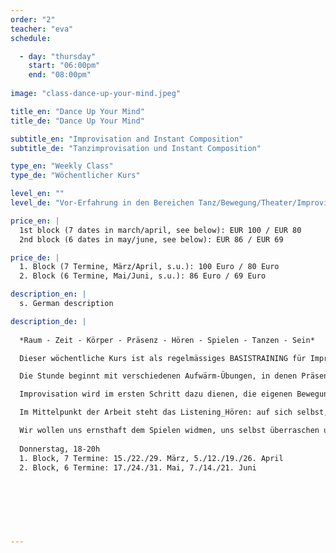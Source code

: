 ```yaml
---
order: "2"
teacher: "eva"
schedule:

  - day: "thursday"
    start: "06:00pm"
    end: "08:00pm"
    
image: "class-dance-up-your-mind.jpeg"

title_en: "Dance Up Your Mind"
title_de: "Dance Up Your Mind"

subtitle_en: "Improvisation and Instant Composition"
subtitle_de: "Tanzimprovisation und Instant Composition"

type_en: "Weekly Class"
type_de: "Wöchentlicher Kurs"

level_en: ""
level_de: "Vor-Erfahrung in den Bereichen Tanz/Bewegung/Theater/Improvisation ist erwünscht, aber nicht zwingend notwendig."

price_en: |
  1st block (7 dates in march/april, see below): EUR 100 / EUR 80     
  2nd block (6 dates in may/june, see below): EUR 86 / EUR 69 

price_de: |
  1. Block (7 Termine, März/April, s.u.): 100 Euro / 80 Euro     
  2. Block (6 Termine, Mai/Juni, s.u.): 86 Euro / 69 Euro 

description_en: |
  s. German description

description_de: |
  
  *Raum - Zeit - Körper - Präsenz - Hören - Spielen - Tanzen - Sein*   

  Dieser wöchentliche Kurs ist als regelmässiges BASISTRAINING für Improvisation und Instant Composition in einer festen Gruppe gedacht. 

  Die Stunde beginnt mit verschiedenen Aufwärm-Übungen, in denen Präsenz und Körperwahrnehmung geschult wird und sich die Aufmerksamkeit auf das JETZT fokussiert. Schwerkraft, Raum, Dynamik und Zeit werden erforscht, die Verbindung von Atem, Stimme und Bewegung erkundet. 

  Improvisation wird im ersten Schritt dazu dienen, die eigenen Bewegungsmöglichkeiten zu erweitern und sich von vorgeschriebenen Formen zu lösen. Im weiteren Verlauf werden die TeilnehmerInnen in komplexere Strukturen der Solo- und Gruppenimprovisation eingeführt.

  Im Mittelpunkt der Arbeit steht das Listening_Hören: auf sich selbst, auf die Gruppe, auf den Raum, auf die uns umgebenen Geräusche, auf das, was IST. Dieses HÖREN dient als Inspiration und lässt uns Impulse aufgreifen, darauf reagieren und den Moment bewusst gestalten. Aus Improvisationen entstehen Kompositionen aus dem Moment heraus, allein und in der Interaktion mit einem Partner oder der Gruppe. 

  Wir wollen uns ernsthaft dem Spielen widmen, uns selbst überraschen und die Balance zwischen Freiheit und Festlegung erforschen...  
  
  Donnerstag, 18-20h        
  1. Block, 7 Termine: 15./22./29. März, 5./12./19./26. April    
  2. Block, 6 Termine: 17./24./31. Mai, 7./14./21. Juni
 
  
  
  
 
 

---
```


